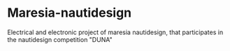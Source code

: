 # Maresia-nautidesign
Electrical and electronic project of maresia nautidesign, that participates in the nautidesign competition "DUNA"
